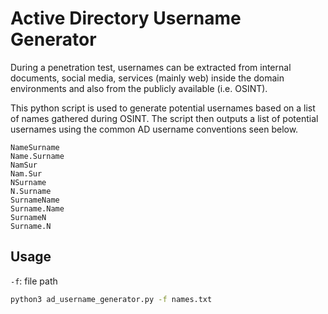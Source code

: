 # Active Directory Username Generator

During a penetration test, usernames can be extracted from internal documents, social media, services (mainly web) inside the domain environments and also from the publicly available (i.e. OSINT).

This python script is used to generate potential usernames based on a list of names gathered during OSINT. The script then outputs a list of potential usernames using the common AD username conventions seen below.

```
NameSurname
Name.Surname
NamSur
Nam.Sur
NSurname
N.Surname
SurnameName
Surname.Name
SurnameN
Surname.N
```

## Usage

`-f`: file path

```bash
python3 ad_username_generator.py -f names.txt
```
